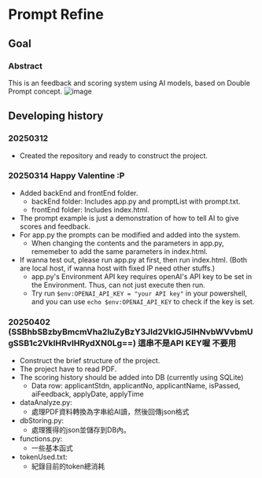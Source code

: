 # Prompt Refine

## Goal

### Abstract

This is an feedback and scoring system using AI models, based on Double Prompt concept.
![image](https://github.com/user-attachments/assets/1567b6bc-12c0-4c19-bfaa-8c32033bf112)

## Developing history

### 20250312

- Created the repository and ready to construct the project.

### 20250314 Happy Valentine :P

- Added backEnd and frontEnd folder.
  - backEnd folder: Includes app.py and promptList with prompt.txt.
  - frontEnd folder: Includes index.html.
- The prompt example is just a demonstration of how to tell AI to give scores and feedback.
- For app.py the prompts can be modified and added into the system.
  - When changing the contents and the parameters in app.py, rememeber to add the same parameters in index.html.
- If wanna test out, please run app.py at first, then run index.html. (Both are local host, if wanna host with fixed IP need other stuffs.)
  - app.py's Environment API key requires openAI's API key to be set in the Environment. Thus, can not just execute then run.
  - Try run `$env:OPENAI_API_KEY = "your API key"` in your powershell, and you can use `echo $env:OPENAI_API_KEY` to check if the key is set.

### 20250402 (SSBhbSBzbyBmcmVha2luZyBzY3Jld2VkIGJ5IHNvbWVvbmUgSSB1c2VkIHRvIHRydXN0Lg==) 這串不是API KEY喔 不要用
- Construct the brief structure of the project.
- The project have to read PDF.
- The scoring history should be added into DB (currently using SQLite)
  - Data row: applicantStdn, applicantNo, applicantName, isPassed, aiFeedback, applyDate, applyTime
- dataAnalyze.py:
  - 處理PDF資料轉換為字串給AI讀，然後回傳json格式
- dbStoring.py:
  - 處理獲得的json並儲存到DB內。
- functions.py:
  - 一些基本函式
- tokenUsed.txt:
  - 紀錄目前的token總消耗